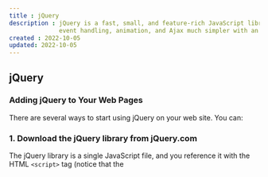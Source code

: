 ```yaml
---
title : jQuery
description : jQuery is a fast, small, and feature-rich JavaScript library. It makes things like HTML document traversal and manipulation, 
              event handling, animation, and Ajax much simpler with an easy-to-use API that works across a multitude of browsers.
created : 2022-10-05
updated: 2022-10-05
---
```


## jQuery

### Adding jQuery to Your Web Pages
There are several ways to start using jQuery on your web site. You can:

### 1. Download the jQuery library from jQuery.com

The jQuery library is a single JavaScript file, and you reference it with the HTML `<script>` tag (notice that the <script> tag should be inside the `<head>` section):
  
```html
<head>
<script src="jquery-3.6.0.min.js"></script>
</head>
 ```
Tip: Place the downloaded file in the same directory as the pages where you wish to use it.
  
### 2. Include jQuery from a CDN, like Google
  
  If you don't want to download and host jQuery yourself, you can include it from a `CDN (Content Delivery Network)`.

Google is an example of someone who host jQuery:
```html
Google CDN:
<head>
<script src="https://ajax.googleapis.com/ajax/libs/jquery/3.6.0/jquery.min.js"></script>
</head>
  ```
  
  ### jQuery Syntax
The jQuery syntax is tailor-made for selecting HTML elements and performing some action on the element(s).

 ```html
Basic syntax is: $(selector).action()
```

  <p> i)  A $ sign to define/access jQuery </p>
  <p> ii)  A (selector) to "query (or find)" HTML elements</p>
  <p>iii) A jQuery action() to be performed on the element(s)</p>
  
  ## jQuery Selectors
  jQuery selectors allow you to select and manipulate HTML element(s).
  
 ### The element Selector
The jQuery element selector selects elements based on the element name.
  You can select all <p> elements on a page like this:`$("p")`
```html
Example
$(document).ready(function(){
  $("button").click(function(){
    $("p").hide();
  });
});
  ```
  
###  The #id Selector
The jQuery #id selector uses the id attribute of an HTML tag to find the specific element.


To find an element with a specific id, write a hash character, followed by the id of the HTML element: `$("#test")`

```html
Example
$(document).ready(function(){
  $("button").click(function(){
    $("#test").hide();
  });
});
```
  ### The .class Selector
The jQuery .class selector finds elements with a specific class.

To find elements with a specific class, write a period character, followed by the name of the class:`$(".test")`
```html
Example
$(document).ready(function(){
  $("button").click(function(){
    $(".test").hide();
  });
});
```
 <br>
 More Examples of jQuery Selectors
  
| Selector | What it does? |
|---|---|
|$("*") |	Selects all elements|
|$(this) | Selects the current HTML element	|
|$("p.intro") |	Selects all <p> elements with class="intro"	|
|$("p:first")	| Selects the first <p> element |	
|$("ul li:first")	| Selects the first <li> element of the first <ul> |	
|$("ul li:first-child") |	Selects the first <li> element of every <ul> |
|$("[href]") |	Selects all elements with an href attribute	|
|$("a[target='_blank']")	| Selects all <a> elements with a target attribute value equal to "_blank" |
|$("a[target!='_blank']") |	Selects all <a> elements with a target attribute value NOT equal to "_blank"	|
|$(":button")	| Selects all <button> elements and <input> elements of type="button" |	
|$("tr:even")	| Selects all even <tr> elements |
|$("tr:odd")	| Selects all odd <tr> elements |
  
### jQuery Event Methods
 <p>What are `Events`?</p>
All the different visitors' actions that a web page can respond to are called events.
  
### jQuery Syntax For Event Methods
In jQuery, most DOM events have an equivalent jQuery method.

To assign a click event to all paragraphs on a page, you can do this:```$("p").click();```
  
The next step is to define what should happen when the event fires. You must pass a function to the event:

```
  $("p").click(function(){
  // action goes here!!
});
  ```
  <br>
  
| Event | What it does? |
|---|---|
| $(document).ready() | allows us to execute a function when the document is fully loaded |
| click() | attaches an event handler function to an HTML element.The function is executed when the user clicks on the HTML element. |
| dblclick() | attaches an event handler function to an HTML element.The function is executed when the user double-clicks on the HTML element. |
| mouseenter() | attaches an event handler function to an HTML element.The function is executed when the mouse pointer enters the HTML element. |
| mouseleave() | attaches an event handler function to an HTML element.The function is executed when the mouse pointer leaves the HTML element. |
| mousedown() | attaches an event handler function to an HTML element.The function is executed, when the left, middle or right mouse button is pressed down, while the mouse is over the HTML element. |
| mouseup() | attaches an event handler function to an HTML element.The function is executed, when the left, middle or right mouse button is released, while the mouse is over the HTML element |  
| hover() | takes two functions and is a combination of the mouseenter() and mouseleave() methods.The first function is executed when the mouse enters the HTML element, and the second function is executed when the mouse leaves the HTML element. |
| focus() |  attaches an event handler function to an HTML form field.The function is executed when the form field gets focus. |
| blur() | attaches an event handler function to an HTML form field.The function is executed when the form field loses focus. |
| The on() Method | attaches one or more event handlers for the selected elements.Attach a click event to a <p> element. |
  <br>
  
 ## jQuery - AJAX
  
### What is AJAX?
AJAX = Asynchronous JavaScript and XML.
In short; AJAX is about loading data in the background and display it on the webpage, without reloading the whole page.
Examples of applications using AJAX: Gmail, Google Maps, Youtube, and Facebook tabs.


### What About jQuery and AJAX?
jQuery provides several methods for AJAX functionality.With the jQuery AJAX methods, you can request text, HTML, XML, or JSON 
from a remote server using both HTTP Get and HTTP Post - And you can load the external data directly into the selected HTML elements of your web page.
  
<h3> jQuery load() Method</h3>
The jQuery load() method is a simple, but powerful AJAX method.

The load() method loads data from a server and puts the returned data into the selected element.
```  
Syntax:
$(selector).load(URL,data,callback);
  ```
  <h3>jQuery - AJAX get() and post() Methods</h3>
  
### jQuery $.get() Method
The $.get() method requests data from the server with an HTTP GET request.
```
Syntax:
$.get(URL,callback);
 ```

  
### jQuery $.post() Method
The $.post() method requests data from the server using an HTTP POST request.
```
Syntax:
$.post(URL,data,callback);
 ```

 
 ## jQuery Effect Methods
The following table lists all the jQuery methods for creating animation effects.

| Method	| Description |
|---|---|
|animate()	| Runs a custom animation on the selected elements |
|clearQueue()	| Removes all remaining queued functions from the selected elements |
|delay()	| Sets a delay for all queued functions on the selected elements |
|dequeue()	| Removes the next function from the queue, and then executes the function |
|fadeIn()	| Fades in the selected elements |
|fadeOut()	| Fades out the selected elements |
|fadeTo()	| Fades in/out the selected elements to a given opacity |
|fadeToggle()	| Toggles between the fadeIn() and fadeOut() methods |
|finish()	| Stops, removes and completes all queued animations for the selected elements |
|hide()	| Hides the selected elements |
|queue()	| Shows the queued functions on the selected elements |
|show()	| Shows the selected elements |
|slideDown() |	Slides-down (shows) the selected elements |
|slideToggle() |	Toggles between the slideUp() and slideDown() methods |
|slideUp() |	Slides-up (hides) the selected elements |
|stop()	| Stops the currently running animation for the selected elements |
|toggle() |	Toggles between the hide() and show() methods |
  <br>
  
## jQuery HTML / CSS Methods
The following table lists all the methods used to manipulate the HTML and CSS.

The methods below work for both `HTML` and `XML` documents. Exception: the html() method.

|Method	|Description|
|---|---|
|addClass()	| Adds one or more class names to selected elements
|after()	| Inserts content after selected elements
|append()	| Inserts content at the end of selected elements
|appendTo() |	Inserts HTML elements at the end of selected elements
|attr()	| Sets or returns attributes/values of selected elements
|before()	| Inserts content before selected elements
|clone() |	Makes a copy of selected elements
|css() |	Sets or returns one or more style properties for selected elements
|detach() |	Removes selected elements (keeps data and events)
|empty() |	Removes all child nodes and content from selected elements
|hasClass() |	Checks if any of the selected elements have a specified class name
|height() |	Sets or returns the height of selected elements
|html() |	Sets or returns the content of selected elements
|innerHeight() |	Returns the height of an element (includes padding, but not border)
|innerWidth() |	Returns the width of an element (includes padding, but not border)
|insertAfter() |	Inserts HTML elements after selected elements
|insertBefore() |	Inserts HTML elements before selected elements
|offset()	| Sets or returns the offset coordinates for selected elements (relative to the document)
|offsetParent()	| Returns the first positioned parent element
|outerHeight()	| Returns the height of an element (includes padding and border)
|outerWidth()	| Returns the width of an element (includes padding and border)
|position()	| Returns the position (relative to the parent element) of an element
|prepend()	| Inserts content at the beginning of selected elements
|prependTo()	| Inserts HTML elements at the beginning of selected elements
|prop()	| Sets or returns properties/values of selected elements
|remove()	| Removes the selected elements (including data and events)
|removeAttr()	| Removes one or more attributes from selected elements
|removeClass()	| Removes one or more classes from selected elements
|removeProp()	| Removes a property set by the prop() method
|replaceAll()	| Replaces selected elements with new HTML elements
|replaceWith()	| Replaces selected elements with new content
|scrollLeft()	| Sets or returns the horizontal scrollbar position of selected elements
|scrollTop() |	Sets or returns the vertical scrollbar position of selected elements
|text()	| Sets or returns the text content of selected elements
|toggleClass() |	Toggles between adding/removing one or more classes from selected elements
|unwrap()	| Removes the parent element of the selected elements
|val()	Sets or returns the value attribute of the selected elements (for form elements)
|width()	| Sets or returns the width of selected elements
|wrap()	| Wraps HTML element(s) around each selected element
|wrapAll() |	Wraps HTML element(s) around all selected elements
|wrapInner() |	Wraps HTML element(s) around the content of each selected element
  <br>
  
 ## jQuery Traversing
 jQuery traversing, which means "move through", are used to "find" (or select) HTML elements based on their relation to other elements. 
 Start with one selection and move through that selection until you reach the elements you desire.
  
 ### Traversing the DOM
jQuery provides a variety of methods that allow us to traverse the DOM.
The largest category of traversal methods are tree-traversal.

### jQuery Traversing Methods
|Method	| Description |
 |---|---|
|add()	| Adds elements to the set of matched elements |
|addBack()	| Adds the previous set of elements to the current set |
|andSelf()	| Deprecated in version 1.8. An alias for addBack() |
|children()	| Returns all direct children of the selected element |
|closest()	| Returns the first ancestor of the selected element |
|contents() |	Returns all direct children of the selected element (including text and comment nodes) |
|each()	| Executes a function for each matched element |
|end()	| Ends the most recent filtering operation in the current chain, and return the set of matched elements to its previous state|
|eq()	| Returns an element with a specific index number of the selected elements |
|filter()	| Reduce the set of matched elements to those that match the selector or pass the function's test |
|find()	| Returns descendant elements of the selected element |
|first() |	Returns the first element of the selected elements |
|has() |	Returns all elements that have one or more elements inside of them |
|is()	| Checks the set of matched elements against a selector/element/jQuery object, and return true if at least one of these elements matches the given arguments |
|last()	| Returns the last element of the selected elements |
|map()	| Passes each element in the matched set through a function, producing a new jQuery object containing the return values |
|next()	 | Returns the next sibling element of the selected element |
|nextAll() |	Returns all next sibling elements of the selected element |
|nextUntil() |	Returns all next sibling elements between two given arguments |
|not() | Returns elements that do not match a certain criteria |
|offsetParent()	| Returns the first positioned parent element |
|parent()	| Returns the direct parent element of the selected element |
|parents()	| Returns all ancestor elements of the selected element |
|parentsUntil() |	Returns all ancestor elements between two given arguments |
|prev()	| Returns the previous sibling element of the selected element |
|prevAll()	| Returns all previous sibling elements of the selected element |
|prevUntil()	| Returns all previous sibling elements between two given arguments |
|siblings() |	Returns all sibling elements of the selected element |
|slice() |	Reduces the set of matched elements to a subset specified by a range of indices |
  
